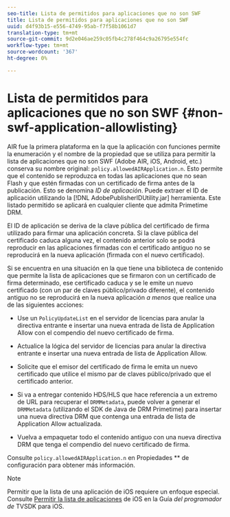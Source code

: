 ```yaml
---
seo-title: Lista de permitidos para aplicaciones que no son SWF
title: Lista de permitidos para aplicaciones que no son SWF
uuid: d4f93b15-e556-4749-95ab-f7f58b1061d7
translation-type: tm+mt
source-git-commit: 9d2e046ae259c05fb4c278f464c9a26795e554fc
workflow-type: tm+mt
source-wordcount: '367'
ht-degree: 0%

---
```



# Lista de permitidos para aplicaciones que no son SWF {#non-swf-application-allowlisting}

AIR fue la primera plataforma en la que la aplicación con funciones permite la enumeración y el nombre de la propiedad que se utiliza para permitir la lista de aplicaciones que no son SWF (Adobe AIR, iOS, Android, etc.) conserva su nombre original: `policy.allowedAIRApplication.n`. Esto permite que el contenido se reproduzca en todas las aplicaciones que no sean Flash y que estén firmadas con un certificado de firma antes de la publicación. Esto se denomina *ID de aplicación*. Puede extraer el ID de aplicación utilizando la [!DNL AdobePublisherIDUtility.jar] herramienta. Este listado permitido se aplicará en cualquier cliente que admita Primetime DRM.

El ID de aplicación se deriva de la clave pública del certificado de firma utilizado para firmar una aplicación concreta. Si la clave pública del certificado caduca alguna vez, el contenido anterior solo se podrá reproducir en las aplicaciones firmadas con el certificado antiguo no se reproducirá en la nueva aplicación (firmada con el nuevo certificado).

Si se encuentra en una situación en la que tiene una biblioteca de contenido que permite la lista de aplicaciones que se firmaron con un certificado de firma determinado, ese certificado caduca y se le emite un nuevo certificado (con un par de claves público/privado diferente), el contenido antiguo no se reproducirá en la nueva aplicación *a menos* que realice una de las siguientes acciones:

* Use un `PolicyUpdateList` en el servidor de licencias para anular la directiva entrante e insertar una nueva entrada de lista de Application Allow con el compendio del nuevo certificado de firma.
* Actualice la lógica del servidor de licencias para anular la directiva entrante e insertar una nueva entrada de lista de Application Allow.
* Solicite que el emisor del certificado de firma le emita un nuevo certificado que utilice el mismo par de claves público/privado que el certificado anterior.
* Si va a entregar contenido HDS/HLS que hace referencia a un extremo de URL para recuperar el `DRMMetadata`, puede volver a generar el `DRMMetadata` (utilizando el SDK de Java de DRM Primetime) para insertar una nueva directiva DRM que contenga una entrada de lista de Application Allow actualizada.

* Vuelva a empaquetar todo el contenido antiguo con una nueva directiva DRM que tenga el compendio del nuevo certificado de firma.

Consulte `policy.allowedAIRApplication.n` en Propiedades ** de configuración para obtener más información.

>[!NOTE]
>
>Permitir que la lista de una aplicación de iOS requiere un enfoque especial. Consulte [Permitir la lista de aplicaciones](../../../../../programming/tvsdk-3x-ios-prog/ios-3x-drm-content-security/ios-3x-allowlist-your-ios-application.md) de iOS en la Guía *del programador de* TVSDK para iOS.
